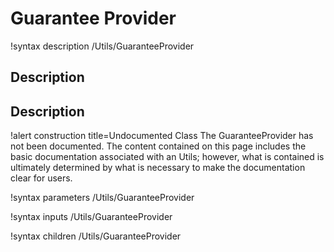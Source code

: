 # Guarantee Provider

!syntax description /Utils/GuaranteeProvider

## Description

## Description
!alert construction title=Undocumented Class
The GuaranteeProvider has not been documented. The content contained on this page
includes the basic documentation associated with an Utils; however, what is contained is
ultimately determined by what is necessary to make the documentation clear for users.

!syntax parameters /Utils/GuaranteeProvider

!syntax inputs /Utils/GuaranteeProvider

!syntax children /Utils/GuaranteeProvider

